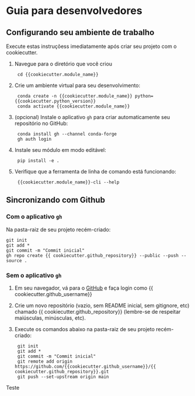 
# Guia para desenvolvedores

## Configurando seu ambiente de trabalho

Execute estas instruçõess imediatamente após criar seu projeto com o cookiecutter.

1. Navegue para o diretório que você criou

        cd {{cookiecutter.module_name}}

2. Crie um ambiente virtual para seu desenvolvimento:

        conda create -n {{cookiecutter.module_name}} python={{cookiecutter.python_version}}
        conda activate {{cookiecutter.module_name}}

3. (opcional) Instale o aplicativo `gh` para criar automaticamente seu repositório no GitHub:

        conda install gh --channel conda-forge
        gh auth login

4. Instale seu módulo em modo editável:

        pip install -e .

5. Verifique que a ferramenta de linha de comando está funcionando:

        {{cookiecutter.module_name}}-cli --help

## Sincronizando com Github

### Com o aplicativo `gh`

Na pasta-raiz de seu projeto recém-criado:

    git init
    git add *
    git commit -m "Commit inicial"
    gh repo create {{ cookiecutter.github_repository}} --public --push --source .

### Sem o aplicativo `gh`

1. Em seu navegador, vá para o [GitHub](https://www.github.com) e faça login como {{ cookiecutter.github_username}}
1. Crie um novo repositório (vazio, sem README inicial, sem gitignore, etc) chamado {{ cookiecutter.github_repository}} (lembre-se de respeitar maiúsculas, minúsculas, etc).
1. Execute os comandos abaixo na pasta-raiz de seu projeto recém-criado:


        git init
        git add *
        git commit -m "Commit inicial"
        git remote add origin https://github.com/{{cookiecutter.github_username}}/{{ cookiecutter.github_repository}}.git
        git push --set-upstream origin main

Teste
